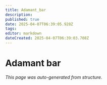 ```yaml
---
title: Adamant_bar
description: 
published: true
date: 2025-04-07T06:39:05.928Z
tags: 
editor: markdown
dateCreated: 2025-04-07T06:39:03.708Z
---
```


# Adamant bar

*This page was auto-generated from structure.*